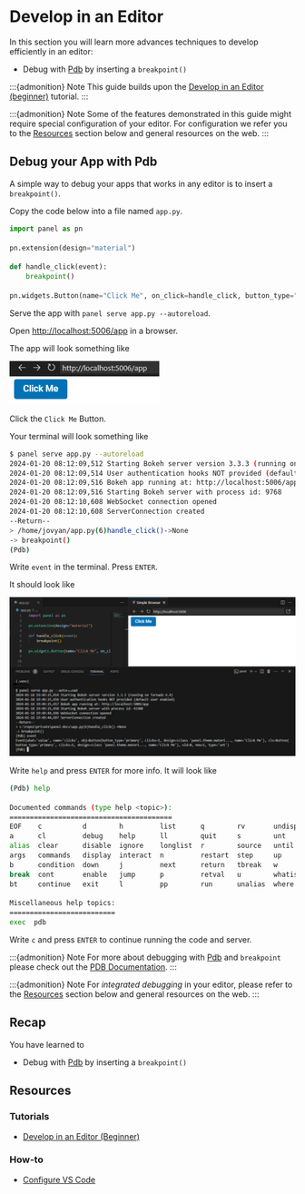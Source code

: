 # Develop in an Editor

In this section you will learn more advances techniques to develop efficiently in an editor:

- Debug with [Pdb](https://docs.python.org/3/library/pdb.html) by inserting a `breakpoint()`

:::{admonition} Note
This guide builds upon the [Develop in an Editor (beginner)](../beginner/develop_editor.md) tutorial.
:::

:::{admonition} Note
Some of the features demonstrated in this guide might require special configuration of your editor. For configuration we refer you to the [Resources](#resources) section below and general resources on the web.
:::

## Debug your App with Pdb

A simple way to debug your apps that works in any editor is to insert a `breakpoint()`.

Copy the code below into a file named `app.py`.

```python
import panel as pn

pn.extension(design="material")

def handle_click(event):
    breakpoint()

pn.widgets.Button(name="Click Me", on_click=handle_click, button_type="primary").servable()
```

Serve the app with `panel serve app.py --autoreload`.

Open [http://localhost:5006/app](http://localhost:5006/app) in a browser.

The app will look something like

![App with `Click Me` button](../../_static/images/develop_editor_click_me.png)

Click the `Click Me` Button.

Your terminal will look something like

```bash
$ panel serve app.py --autoreload
2024-01-20 08:12:09,512 Starting Bokeh server version 3.3.3 (running on Tornado 6.4)
2024-01-20 08:12:09,514 User authentication hooks NOT provided (default user enabled)
2024-01-20 08:12:09,516 Bokeh app running at: http://localhost:5006/app
2024-01-20 08:12:09,516 Starting Bokeh server with process id: 9768
2024-01-20 08:12:10,608 WebSocket connection opened
2024-01-20 08:12:10,608 ServerConnection created
--Return--
> /home/jovyan/app.py(6)handle_click()->None
-> breakpoint()
(Pdb)
```

Write `event` in the terminal. Press `ENTER`.

It should look like

![Breakpoint](../../_static/images/develop_editor_breakpoint.png)

Write `help` and press `ENTER` for more info. It will look like

```bash
(Pdb) help

Documented commands (type help <topic>):
========================================
EOF    c          d        h         list      q        rv       undisplay
a      cl         debug    help      ll        quit     s        unt
alias  clear      disable  ignore    longlist  r        source   until
args   commands   display  interact  n         restart  step     up
b      condition  down     j         next      return   tbreak   w
break  cont       enable   jump      p         retval   u        whatis
bt     continue   exit     l         pp        run      unalias  where

Miscellaneous help topics:
==========================
exec  pdb
```

Write `c` and press `ENTER` to continue running the code and server.

:::{admonition} Note
For more about debugging with [Pdb](https://docs.python.org/3/library/pdb.html) and `breakpoint` please check out the [PDB Documentation](https://docs.python.org/3/library/pdb.html).
:::

:::{admonition} Note
For *integrated debugging* in your editor, please refer to the [Resources](#resources) section below and general resources on the web.
:::

## Recap

You have learned to

- Debug with [Pdb](https://docs.python.org/3/library/pdb.html) by inserting a `breakpoint()`

## Resources

### Tutorials

- [Develop in an Editor (Beginner)](../beginner/develop_editor.md)

### How-to

- [Configure VS Code](../../how_to/editor/vscode_configure.md)
